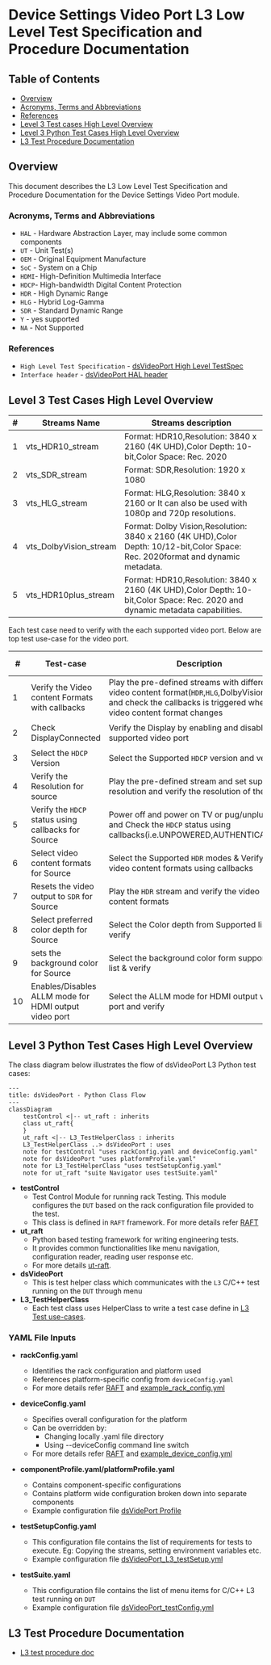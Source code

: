 # Device Settings Video Port L3 Low Level Test Specification and Procedure Documentation

## Table of Contents

- [Overview](#overview)
- [Acronyms, Terms and Abbreviations](#acronyms-terms-and-abbreviations)
- [References](#references)
- [Level 3 Test cases High Level Overview](#level-3-test-cases-high-level-overview)
- [Level 3 Python Test Cases High Level Overview](#level-3-python-test-cases-high-level-overview)
- [L3 Test Procedure Documentation](#l3-test-procedure-documentation)

## Overview

This document describes the L3 Low Level Test Specification and Procedure Documentation for the Device Settings Video Port module.

### Acronyms, Terms and Abbreviations

- `HAL` \- Hardware Abstraction Layer, may include some common components
- `UT`  \- Unit Test(s)
- `OEM` \- Original Equipment Manufacture
- `SoC` \- System on a Chip
- `HDMI`\- High-Definition Multimedia Interface
- `HDCP`\- High-bandwidth Digital Content Protection
- `HDR` \- High Dynamic Range
- `HLG` \- Hybrid Log-Gamma
- `SDR` \- Standard Dynamic Range
- `Y`   \- yes supported
- `NA`  \- Not Supported

### References

- `High Level Test Specification` - [dsVideoPort High Level TestSpec](ds-video-port_High-Level_TestSpec.md)
- `Interface header` - [dsVideoPort HAL header](https://github.com/rdkcentral/rdk-halif-device_settings/tree/4.0.0/include/dsVideoPort.h)

## Level 3 Test Cases High Level Overview

|#|Streams Name|Streams description|
|-|------------|-------------------|
|1|vts_HDR10_stream|Format: HDR10,Resolution: 3840 x 2160 (4K UHD),Color Depth: 10-bit,Color Space: Rec. 2020|
|2|vts_SDR_stream|Format: SDR,Resolution: 1920 x 1080|
|3|vts_HLG_stream|Format: HLG,Resolution: 3840 x 2160 or It can also be used with 1080p and 720p resolutions.|
|4|vts_DolbyVision_stream|Format: Dolby Vision,Resolution: 3840 x 2160 (4K UHD),Color Depth: 10/12-bit,Color Space: Rec. 2020format and dynamic metadata.|
|5|vts_HDR10plus_stream|Format: HDR10,Resolution: 3840 x 2160 (4K UHD),Color Depth: 10-bit,Color Space: Rec. 2020 and dynamic metadata capabilities.|

Each test case need to verify with the each supported video port.
Below are top test use-case for the video port.

|#|Test-case|Description|HAL APIs|Source|Sink|Streams Number|
|-|---------|-----------|--------|------|----|--------------|
|1|Verify the Video content Formats with callbacks|Play the pre-defined streams with different video content format(`HDR`,`HLG`,DolbyVision,..) and check the callbacks is triggered when the video content format changes|`dsVideoFormatUpdateRegisterCB()` `dsGetVideoEOTF()`|`NA`|`Y`|1,2,3,4,5|
|2|Check DisplayConnected|Verify the Display by enabling and disable each supported video port|`dsEnableVideoPort()` `dsIsDisplayConnected()` `dsIsVideoPortActive()`|`Y`|`Y`|1|
|3|Select the `HDCP` Version |Select the Supported `HDCP` version and verify|`dsSetHdmiPreference()`|`Y`|`NA`|`NA`|
|4|Verify the Resolution for source|Play the pre-defined stream and set supported resolution and verify the resolution of the TV|`dsSetResolution()`|`Y`|`NA`|`NA`|
|5|Verify the `HDCP` status using callbacks for Source|Power off and power on TV or pug/unplug `HDMI` and Check the `HDCP` status using callbacks(i.e.UNPOWERED,AUTHENTICATED,..)|`dsEnableHDCP()`|`Y`|`NA`|`NA`|
|6|Select video content formats for Source |Select the Supported `HDR` modes & Verify the video content formats using callbacks|`dsSetForceHDRMode()`|`Y`|`NA`|1,2,3,4,5|
|7|Resets the video output to `SDR` for Source |Play the `HDR` stream and verify the video content formats|`dsResetOutputToSDR()`|`Y`|`NA`|1|
|8|Select preferred color depth for Source|Select the Color depth from Supported list & verify|`dsSetPreferredColorDepth()`|`Y`|`NA`|`NA`|
|9|sets the background color for Source |Select the background color form supported list & verify|`dsSetBackgroundColor()`|`Y`|`NA`|`NA`|
|10|Enables/Disables ALLM mode for HDMI output video port |Select the ALLM mode for HDMI output video port and verify|`dsSetAllmEnabled()`|`Y`|`NA`|`NA`|

## Level 3 Python Test Cases High Level Overview

The class diagram below illustrates the flow of dsVideoPort L3 Python test cases:

```mermaid
---
title: dsVideoPort - Python Class Flow
---
classDiagram
    testControl <|-- ut_raft : inherits
    class ut_raft{
    }
    ut_raft <|-- L3_TestHelperClass : inherits
    L3_TestHelperClass ..> dsVideoPort : uses
    note for testControl "uses rackConfig.yaml and deviceConfig.yaml"
    note for dsVideoPort "uses platformProfile.yaml"
    note for L3_TestHelperClass "uses testSetupConfig.yaml"
    note for ut_raft "suite Navigator uses testSuite.yaml"
```

- **testControl**
  - Test Control Module for running rack Testing. This module configures the `DUT` based on the rack configuration file provided to the test.
  - This class is defined in `RAFT` framework. For more details refer [RAFT](https://github.com/rdkcentral/python_raft/blob/1.0.0/README.md)
- **ut_raft**
  - Python based testing framework for writing engineering tests.
  - It provides common functionalities like menu navigation, configuration reader, reading user response etc.
  - For more details [ut-raft](https://github.com/rdkcentral/ut-raft).
- **dsVideoPort**
  - This is test helper class which communicates with the `L3` C/C++ test running on the `DUT` through menu
- **L3_TestHelperClass**
  - Each test class uses HelperClass to write a test case define in [L3 Test use-cases](#level-3-test-cases-high-level-overview).

### YAML File Inputs

- **rackConfig.yaml**
  - Identifies the rack configuration and platform used
  - References platform-specific config from `deviceConfig.yaml`
  - For more details refer [RAFT](https://github.com/rdkcentral/python_raft/blob/1.0.0/README.md) and [example_rack_config.yml](https://github.com/rdkcentral/python_raft/blob/1.0.0/examples/configs/example_rack_config.yml)

- **deviceConfig.yaml**
  - Specifies overall configuration for the platform
  - Can be overridden by:
    - Changing locally .yaml file directory
    - Using --deviceConfig command line switch
  - For more details refer [RAFT](https://github.com/rdkcentral/python_raft/blob/1.0.0/README.md) and [example_device_config.yml](https://github.com/rdkcentral/python_raft/blob/1.0.0/examples/configs/example_device_config.yml)

- **componentProfile.yaml/platformProfile.yaml**
  - Contains component-specific configurations
  - Contains platform wide configuration broken down into separate components
  - Example configuration file [dsVidePort Profile](../../../profiles/sink/Sink_4K_VideoPort.yaml)

- **testSetupConfig.yaml**
  - This configuration file contains the list of requirements for tests to execute. Eg: Copying the streams, setting environment variables etc.
  - Example configuration file [dsVideoPort_L3_testSetup.yml](../../../host/tests/L3_TestCases/dsVideoPort/dsVideoPort_L3_testSetup.yml)

- **testSuite.yaml**
  - This configuration file contains the list of menu items for C/C++ L3 test running on `DUT`
  - Example configuration file [dsVideoPort_testConfig.yml](../../../host/tests/dsClasses/dsVideoPort_testConfig.yml)

## L3 Test Procedure Documentation

- [L3 test procedure doc](./ds-video-port_L3_Test-Procedure.md)
